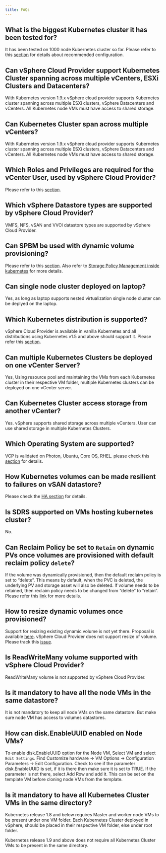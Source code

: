 ```yaml
---
title: FAQs
---
```


## What is the biggest Kubernetes cluster it has been tested for?
It has been tested on 1000 node Kubernetes cluster so far. Please refer to this [section](/vsphere-storage-for-kubernetes/documentation/maximum-scale-limit.html) for details about recommended configuration.

## Can vSphere Cloud Provider support Kubernetes Cluster spanning across multiple vCenters, ESXi Clusters and Datacenters?
With Kubernetes version 1.9.x vSphere cloud provider supports Kubernetes cluster spanning across multiple ESXi clusters, vSphere Datacenters and vCenters. All Kubernetes node VMs must have access to shared storage.

## Can Kubernetes Cluster span across multiple vCenters?
With Kubernetes version 1.9.x vSphere cloud provider supports Kubernetes cluster spanning across multiple ESXi clusters, vSphere Datacenters and vCenters. All Kubernetes node VMs must have access to shared storage.

## Which Roles and Privileges are required for the vCenter User, used by vSphere Cloud Provider?
 Please refer to this [section](/vsphere-storage-for-kubernetes/documentation/existing.html#create-roles-add-privileges-to-roles-and-assign-them-to-the-vsphere-cloud-provider-user-and-vsphere-entities).

## Which vSphere Datastore types are supported by vSphere Cloud Provider?
VMFS, NFS, vSAN and VVOl datastore types are supported by vSphere Cloud Provider.

## Can SPBM be used with dynamic volume provisioning?
Please refer to this [section](/vsphere-storage-for-kubernetes/documentation/policy-based-mgmt.html).
Also refer to [Storage Policy Management inside kubernetes](https://github.com/kubernetes/examples/blob/master/staging/volumes/vsphere/README.md#storage-policy-management-inside-kubernetes) for more details.

## Can single node cluster deployed on laptop?
Yes, as long as laptop supports nested virtualization single node cluster can be deplyed on the laptop.

## Which Kubernetes distribution is supported?
vSphere Cloud Provider is available in vanilla Kubernetes and all distributions using Kubernetes v1.5 and above should support it. Please refer this [section](/vsphere-storage-for-kubernetes/documentation/prerequisites.html).

## Can multiple Kubernetes Clusters be deployed on one vCenter Server?
Yes, Using resource pool and maintaining the VMs from each Kubernetes cluster in their respective VM folder, multiple Kubernetes clusters can be deployed on one vCenter server.

## Can Kubernetes Cluster access storage from another vCenter?
Yes. vSphere supports shared storage across multiple vCenters. User can use shared storage in multiple Kubernetes Clusters.

## Which Operating System are supported?
VCP is validated on Photon, Ubuntu, Core OS, RHEL. please check this [section](/vsphere-storage-for-kubernetes/documentation/prerequisites.html) for details.

## How Kubernetes volumes can be made resilient to failures on vSAN datastore?
Please check the [HA section](/vsphere-storage-for-kubernetes/documentation/high-availability.html) for details.

## Is SDRS supported on VMs hosting kubernetes cluster?
No.

## Can Reclaim Policy be set to `Retain` on dynamic PVs once volumes are provisioned with default reclaim policy `delete`?
If the volume was dynamically provisioned, then the default reclaim policy is set to “delete”. This means by default, when the PVC is deleted, the underlying PV and storage asset will also be deleted.
If volume needs to be retained, then reclaim policy needs to be changed from “delete” to “retain”. Please refer this [link](https://kubernetes.io/docs/tasks/administer-cluster/change-pv-reclaim-policy/) for more details.

## How to resize dynamic volumes once provisioned?
Support for resizing existing dynamic volume is not yet there.
Proposal is available [here](https://github.com/gnufied/community/blob/91b41028182a5291b4eccbf88f8065f66b2b7eed/contributors/design-proposals/grow-volume-size.md). vSphere Cloud Provider does not support resize of volume. Please track this [issue](https://github.com/vmware/kubernetes/issues/168).

## Is ReadWriteMany volume supported with vSphere Cloud Provider?
ReadWriteMany volume is not supported by vSphere Cloud Provider.

## Is it mandatory to have all the node VMs in the same datastore?
It is not mandatory to keep all node VMs on the same datastore. But make sure node VM has access to volumes datastores.

## How can disk.EnableUUID enabled on Node VMs?
To enable disk.EnableUUID option for the Node VM, Select VM and select `Edit Settings`. Find
Customize hardware -> VM Options -> Configuration Parameters -> Edit Configuration. Check to see if the parameter disk.EnableUUID is set, if it is there then make sure it is set to TRUE. If the parameter is not there, select Add Row and add it. This can be set on the template VM before cloning node VMs from the template.

## Is it mandatory to have all Kubernetes Cluster VMs in the same directory?
Kubernetes release 1.8 and below requires Master and worker node VMs to be present under one VM folder. Each Kubernetes Cluster deployed in vSphere, should be placed in their respective VM folder, else under root folder.

Kubernetes release 1.9 and above does not require all Kubernetes Cluster VMs to be present in the same directory.